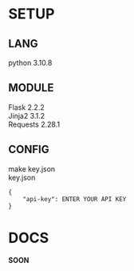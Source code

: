 # SETUP
## LANG
python 3.10.8
## MODULE
Flask 2.2.2<br>Jinja2 3.1.2<br>Requests 2.28.1
## CONFIG
make key.json <br>
key.json
```
{
    "api-key": ENTER YOUR API KEY
}
```
# DOCS
**SOON**